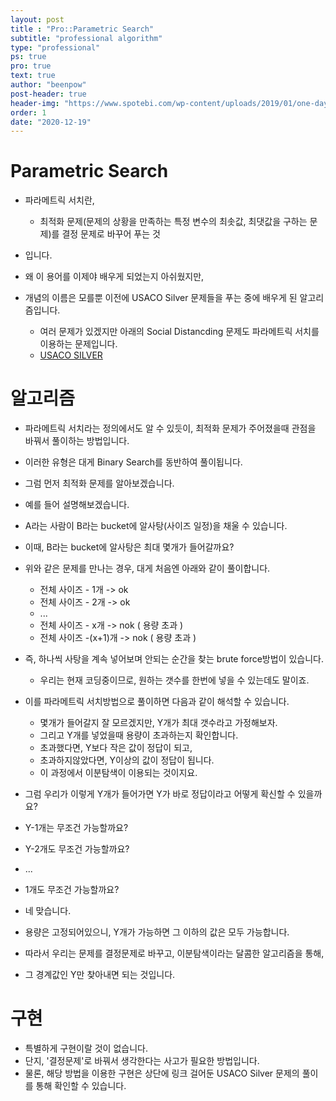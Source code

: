 ```yaml
---
layout: post
title : "Pro::Parametric Search"
subtitle: "professional algorithm"
type: "professional"
ps: true
pro: true                                       
text: true
author: "beenpow"
post-header: true
header-img: "https://www.spotebi.com/wp-content/uploads/2019/01/one-day-day-one-workout-motivation-spotebi.jpg"
order: 1
date: "2020-12-19"
---
```


# Parametric Search
- 파라메트릭 서치란,
  - 최적화 문제(문제의 상황을 만족하는 특정 변수의 최솟값, 최댓값을 구하는 문제)를 결정 문제로 바꾸어 푸는 것
- 입니다.

- 왜 이 용어를 이제야 배우게 되었는지 아쉬웠지만,
- 개념의 이름은 모를뿐 이전에 USACO Silver 문제들을 푸는 중에 배우게 된 알고리즘입니다.
  - 여러 문제가 있겠지만 아래의 Social Distancding 문제도 파라메트릭 서치를 이용하는 문제입니다.
  - [USACO SILVER](https://beenpow.github.io/usaco/2020/07/21/usaco-boj-18877/)


# 알고리즘
- 파라메트릭 서치라는 정의에서도 알 수 있듯이, 최적화 문제가 주어졌을때 관점을 바꿔서 풀이하는 방법입니다.
- 이러한 유형은 대게 Binary Search를 동반하여 풀이됩니다.
- 그럼 먼저 최적화 문제를 알아보겠습니다.
- 예를 들어 설명해보겠습니다.
- A라는 사람이 B라는 bucket에 알사탕(사이즈 일정)을 채울 수 있습니다.
- 이때, B라는 bucket에 알사탕은 최대 몇개가 들어갈까요?
- 위와 같은 문제를 만나는 경우, 대게 처음엔 아래와 같이 풀이합니다.
  - 전체 사이즈 - 1개 -> ok
  - 전체 사이즈 - 2개 -> ok
  - ...
  - 전체 사이즈 - x개 -> nok ( 용량 초과 )
  - 전체 사이즈 -(x+1)개 -> nok ( 용량 초과 )

- 즉, 하나씩 사탕을 계속 넣어보며 안되는 순간을 찾는 brute force방법이 있습니다.
  - 우리는 현재 코딩중이므로, 원하는 갯수를 한번에 넣을 수 있는데도 말이죠. 
- 이를 파라메트릭 서치방법으로 풀이하면 다음과 같이 해석할 수 있습니다.
  - 몇개가 들어갈지 잘 모르겠지만, Y개가 최대 갯수라고 가정해보자.
  - 그리고 Y개를 넣었을때 용량이 초과하는지 확인합니다.
  - 초과했다면, Y보다 작은 값이 정답이 되고,
  - 초과하지않았다면, Y이상의 값이 정답이 됩니다.
  - 이 과정에서 이분탐색이 이용되는 것이지요.

- 그럼 우리가 이렇게 Y개가 들어가면 Y가 바로 정답이라고 어떻게 확신할 수 있을까요?
- Y-1개는 무조건 가능할까요?
- Y-2개도 무조건 가능할까요?
- ...
- 1개도 무조건 가능할까요?
- 네 맞습니다.
- 용량은 고정되어있으니, Y개가 가능하면 그 이하의 값은 모두 가능합니다.
- 따라서 우리는 문제를 결정문제로 바꾸고, 이분탐색이라는 달콤한 알고리즘을 통해,
- 그 경계값인 Y만 찾아내면 되는 것입니다.


# 구현
- 특별하게 구현이랄 것이 없습니다.
- 단지, '결정문제'로 바꿔서 생각한다는 사고가 필요한 방법입니다.
- 물론, 해당 방법을 이용한 구현은 상단에 링크 걸어둔 USACO Silver 문제의 풀이를 통해 확인할 수 있습니다.
